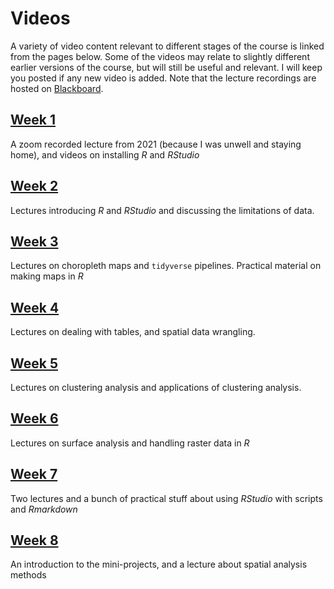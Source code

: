 # Videos
A variety of video content relevant to different stages of the course is linked from the pages below. Some of the videos may relate to slightly different earlier versions of the course, but will still be useful and relevant. I will keep you posted if any new video is added. Note that the lecture recordings are hosted on [Blackboard](https://blackboard.vuw.ac.nz "VUW Blackboard").

## [Week 1](video-indexes/week01.md)
A zoom recorded lecture from 2021 (because I was unwell and staying home), and videos on installing _R_ and _RStudio_

## [Week 2](video-indexes/week02.md)
Lectures introducing _R_ and _RStudio_ and discussing the limitations of data.

## [Week 3](video-indexes/week03.md)
Lectures on choropleth maps and `tidyverse` pipelines. Practical material on making maps in _R_

## [Week 4](video-indexes/week04.md)
Lectures on dealing with tables, and spatial data wrangling.

## [Week 5](video-indexes/week05.md)
Lectures on clustering analysis and applications of clustering analysis.

## [Week 6](video-indexes/week06.md)
Lectures on surface analysis and handling raster data in _R_

## [Week 7](video-indexes/week07.md)
Two lectures and a bunch of practical stuff about using _RStudio_ with scripts and _Rmarkdown_

## [Week 8](video-indexes/week08.md)
An introduction to the mini-projects, and a lecture about spatial analysis methods
